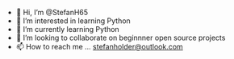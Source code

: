 - 👋 Hi, I’m @StefanH65
- 👀 I’m interested in learning Python
- 🌱 I’m currently learning Python
- 💞️ I’m looking to collaborate on beginnner open source projects
- 📫 How to reach me ... stefanholder@outlook.com

<!---
StefanH65/StefanH65 is a ✨ special ✨ repository because its `README.md` (this file) appears on your GitHub profile.
You can click the Preview link to take a look at your changes.
--->
